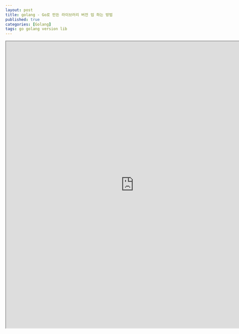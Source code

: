 ```yaml
---
layout: post
title: golang - Go로 만든 라이브러리 버전 업 하는 방법
published: true
categories: [Golang]
tags: go golang version lib
---
```

<iframe width="800" height="900" src="https://docs.google.com/document/d/e/2PACX-1vR3O_McBftR48hMzcR_EvGwZRddEi-HgPnVNbvT1d2qADdPp_N9tooHIJPv-tBDdGTxi5Bl229siQSb/pub?embedded=true"></iframe>    
  